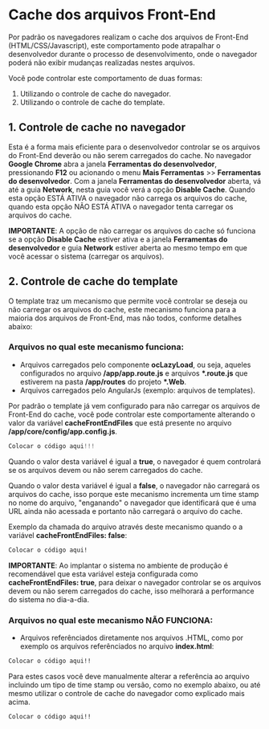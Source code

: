 # Cache dos arquivos Front-End

Por padrão os navegadores realizam o cache dos arquivos de Front-End (HTML/CSS/Javascript), este comportamento pode atrapalhar o desenvolvedor durante o processo de desenvolvimento, onde o navegador poderá não exibir mudanças realizadas nestes arquivos.

Você pode controlar este comportamento de duas formas:
1. Utilizando o controle de cache do navegador.
2. Utilizando o controle de cache do template.

## 1. Controle de cache no navegador
Esta é a forma mais eficiente para o desenvolvedor controlar se os arquivos do Front-End deverão ou não serem carregados do cache.
No navegador **Google Chrome** abra a janela **Ferramentas do desenvolvedor**, pressionando **F12** ou acionando o menu **Mais Ferramentas** >> **Ferramentas do desenvolvedor**.
Com a janela **Ferramentas do desenvolvedor** aberta, vá até a guia **Network**, nesta guia você verá a opção **Disable Cache**. Quando esta opção ESTÁ ATIVA o navegador não carrega os arquivos do cache, quando esta opção NÃO ESTÁ ATIVA o navegador tenta carregar os arquivos do cache.

**IMPORTANTE**: A opção de não carregar os arquivos do cache só funciona se a opção **Disable Cache** estiver ativa e a janela **Ferramentas do desenvolvedor** e guia **Network** estiver aberta ao mesmo tempo em que você acessar o sistema (carregar os arquivos).

## 2. Controle de cache do template
O template traz um mecanismo que permite você controlar se deseja ou não carregar os arquivos do cache, este mecanismo funciona para a maioria dos arquivos de Front-End, mas não todos, conforme detalhes abaixo:

### Arquivos no qual este mecanismo funciona:
- Arquivos carregados pelo componente **ocLazyLoad**, ou seja, aqueles configurados no arquivo **/app/app.route.js** e arquivos **\*.route.js** que estiverem na pasta **/app/routes** do projeto **\*.Web**.
- Arquivos carregados pelo AngularJs (exemplo: arquivos de templates).

Por padrão o template já vem configurado para não carregar os arquivos de Front-End do cache, você pode controlar este comportamente alterando o valor da variável **cacheFrontEndFiles** que está presente no arquivo **/app/core/config/app.config.js**.
```javascript
Colocar o código aqui!!!
```
Quando o valor desta variável é igual a **true**, o navegador é quem controlará se os arquivos devem ou não serem carregados do cache.

Quando o valor desta variável é igual a **false**, o navegador não carregará os arquivos do cache, isso porque este mecanismo incrementa um time stamp no nome do arquivo, "enganando" o navegador que identificará que é uma URL ainda não acessada e portanto não carregará o arquivo do cache.

Exemplo da chamada do arquivo através deste mecanismo quando o a variável **cacheFrontEndFiles: false**:
```bash
Colocar o código aqui!
```

**IMPORTANTE**: Ao implantar o sistema no ambiente de produção é recomendável que esta variável esteja configurada como **cacheFrontEndFiles: true**, para deixar o navegador controlar se os arquivos devem ou não serem carregados do cache, isso melhorará a performance do sistema no dia-a-dia.


### Arquivos no qual este mecanismo NÃO FUNCIONA:
- Arquivos referênciados diretamente nos arquivos .HTML, como por exemplo os arquivos referênciados no arquivo **index.html**:
```html
Colocar o código aqui!!
```
Para estes casos você deve manualmente alterar a referência ao arquivo incluindo um tipo de time stamp ou versão, como no exemplo abaixo, ou até mesmo utilizar o controle de cache do navegador como explicado mais acima.
```html
Colocar o código aqui!!
```

